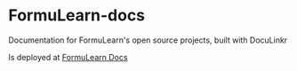 # FormuLearn-docs
Documentation for FormuLearn's open source projects, built with DocuLinkr

Is deployed at [FormuLearn Docs](https://docs.formulearn.org)
